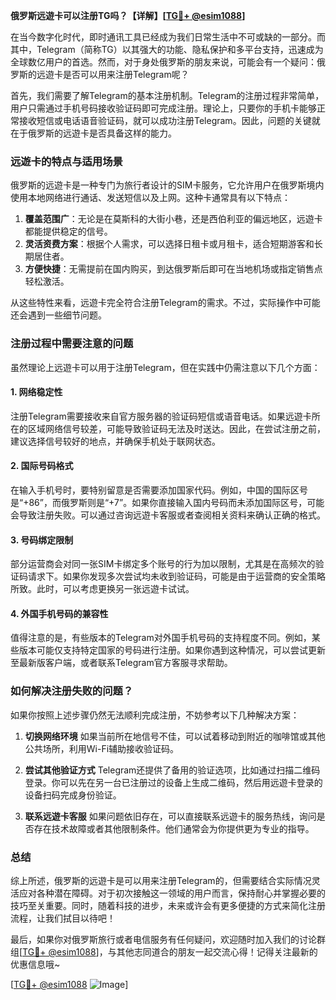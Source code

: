 **俄罗斯远遊卡可以注册TG吗？【详解】[[TG💪+ @esim1088](https://t.me/s/esim1088)]**

在当今数字化时代，即时通讯工具已经成为我们日常生活中不可或缺的一部分。而其中，Telegram（简称TG）以其强大的功能、隐私保护和多平台支持，迅速成为全球数亿用户的首选。然而，对于身处俄罗斯的朋友来说，可能会有一个疑问：俄罗斯的远遊卡是否可以用来注册Telegram呢？

首先，我们需要了解Telegram的基本注册机制。Telegram的注册过程非常简单，用户只需通过手机号码接收验证码即可完成注册。理论上，只要你的手机卡能够正常接收短信或电话语音验证码，就可以成功注册Telegram。因此，问题的关键就在于俄罗斯的远遊卡是否具备这样的能力。

### **远遊卡的特点与适用场景**

俄罗斯的远遊卡是一种专门为旅行者设计的SIM卡服务，它允许用户在俄罗斯境内使用本地网络进行通话、发送短信以及上网。这种卡通常具有以下特点：

1. **覆盖范围广**：无论是在莫斯科的大街小巷，还是西伯利亚的偏远地区，远遊卡都能提供稳定的信号。
2. **灵活资费方案**：根据个人需求，可以选择日租卡或月租卡，适合短期游客和长期居住者。
3. **方便快捷**：无需提前在国内购买，到达俄罗斯后即可在当地机场或指定销售点轻松激活。

从这些特性来看，远遊卡完全符合注册Telegram的需求。不过，实际操作中可能还会遇到一些细节问题。

### **注册过程中需要注意的问题**

虽然理论上远遊卡可以用于注册Telegram，但在实践中仍需注意以下几个方面：

#### **1. 网络稳定性**
注册Telegram需要接收来自官方服务器的验证码短信或语音电话。如果远遊卡所在的区域网络信号较差，可能导致验证码无法及时送达。因此，在尝试注册之前，建议选择信号较好的地点，并确保手机处于联网状态。

#### **2. 国际号码格式**
在输入手机号时，要特别留意是否需要添加国家代码。例如，中国的国际区号是“+86”，而俄罗斯则是“+7”。如果你直接输入国内号码而未添加国际区号，可能会导致注册失败。可以通过咨询远遊卡客服或者查阅相关资料来确认正确的格式。

#### **3. 号码绑定限制**
部分运营商会对同一张SIM卡绑定多个账号的行为加以限制，尤其是在高频次的验证码请求下。如果你发现多次尝试均未收到验证码，可能是由于运营商的安全策略所致。此时，可以考虑更换另一张远遊卡试试。

#### **4. 外国手机号码的兼容性**
值得注意的是，有些版本的Telegram对外国手机号码的支持程度不同。例如，某些版本可能仅支持特定国家的号码进行注册。如果你遇到这种情况，可以尝试更新至最新版客户端，或者联系Telegram官方客服寻求帮助。

### **如何解决注册失败的问题？**

如果你按照上述步骤仍然无法顺利完成注册，不妨参考以下几种解决方案：

1. **切换网络环境**
   如果当前所在地信号不佳，可以试着移动到附近的咖啡馆或其他公共场所，利用Wi-Fi辅助接收验证码。

2. **尝试其他验证方式**
   Telegram还提供了备用的验证选项，比如通过扫描二维码登录。你可以先在另一台已注册过的设备上生成二维码，然后用远遊卡登录的设备扫码完成身份验证。

3. **联系远遊卡客服**
   如果问题依旧存在，可以直接联系远遊卡的服务热线，询问是否存在技术故障或者其他限制条件。他们通常会为你提供更为专业的指导。

### **总结**

综上所述，俄罗斯的远遊卡是可以用来注册Telegram的，但需要结合实际情况灵活应对各种潜在障碍。对于初次接触这一领域的用户而言，保持耐心并掌握必要的技巧至关重要。同时，随着科技的进步，未来或许会有更多便捷的方式来简化注册流程，让我们拭目以待吧！

最后，如果你对俄罗斯旅行或者电信服务有任何疑问，欢迎随时加入我们的讨论群组[[TG💪+ @esim1088](https://t.me/s/esim1088)]，与其他志同道合的朋友一起交流心得！记得关注最新的优惠信息哦~

[[TG💪+ @esim1088](https://t.me/s/esim1088) ![Image](https://i.postimg.cc/4NQfJmqS/Snipaste-2025-05-13-00-14-12.png)]